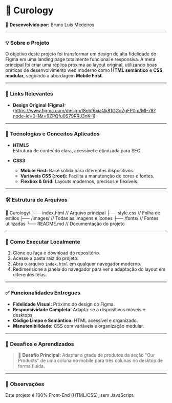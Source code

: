 # 🧴 Curology

👤 **Desenvolvido por:** Bruno Luís Medeiros

---

### 💡 Sobre o Projeto
O objetivo deste projeto foi transformar um design de alta fidelidade do Figma em uma landing page totalmente funcional e responsiva. A meta principal foi criar uma réplica próxima ao layout original, utilizando boas práticas de desenvolvimento web moderno como **HTML semântico** e **CSS modular**, seguindo a abordagem **Mobile First**.

---

### 🔗 Links Relevantes
* **Design Original (Figma):** (https://www.figma.com/design/t8ebf6xiaQk81GGdZgFP0m/MI-78?node-id=0-1&t=9ZPQfu0S79RRJ3nK-1)

---

### 🎯 Tecnologias e Conceitos Aplicados
* **HTML5**  
  Estrutura de conteúdo clara, acessível e otimizada para SEO.

* **CSS3**  
  * **Mobile First:** Base sólida para diferentes dispositivos.  
  * **Variáveis CSS (:root):** Facilita a manutenção de cores e fontes.  
  * **Flexbox & Grid:** Layouts modernos, precisos e flexíveis.  
---

### 🛠️ Estrutura de Arquivos
📁 Curology/
├── index.html // Arquivo principal
├── style.css // Folha de estilos
├── /images/ // Todas as imagens e ícones
├── /fonts/ // Fontes utilizadas
└── README.md // Documentação do projeto


---

### 🚀 Como Executar Localmente
1. Clone ou faça o download do repositório.  
2. Acesse a pasta raiz do projeto.  
3. Abra o arquivo `index.html` em qualquer navegador moderno.  
4. Redimensione a janela do navegador para ver a adaptação do layout em diferentes telas.

---

### ✅ Funcionalidades Entregues
* **Fidelidade Visual:** Próximo do design do Figma.  
* **Responsividade Completa:** Adapta-se a dispositivos móveis e desktops.  
* **Código Limpo e Semântico:** HTML acessível e organizado.  
* **Manutenibilidade:** CSS com variáveis e organização modular.  

---

### 🧠 Desafios e Aprendizados
> 💪 **Desafio Principal:** Adaptar a grade de produtos da seção "Our Products" de uma coluna no mobile para três colunas no desktop de forma fluida.  
---

### 📌 Observações
Este projeto é 100% Front-End (HTML/CSS), sem JavaScript.
